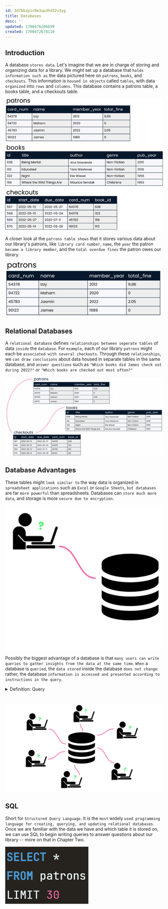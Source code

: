 ```yaml
---
id: 3d7bbzp1r0e3up3hd32v3yg
title: Databases
desc: ''
updated: 1700476206699
created: 1700472678110
---
```


## Introduction 

A database `stores data`. Let's imagine that we are in charge of storing and organizing data for a library. We might set up a database that `holds information such as` the data pictured here on `patrons`, `books`, and `checkouts`. This information is `housed in objects` called `tables`, with data `organized` into `rows` and `columns`. This database contains a patrons table, a books table, and a checkouts table.

![Alt text](image.png)

A closer look at the `patrons table shows` that it stores various data about our library's patrons, like `library card number`, `name`, the `year` the patron `became a library member`, and the `total overdue fines` the patron owes our library.

![Alt text](image-1.png)


## Relational Databases

A `relational database` defines `relationships between seperate tables` of data `inside` the `database`. For `example`, each of our library `patrons` might each be `associated with several checkouts`. Through these `relationships`, we `can draw conclusions` about data housed in separate tables in the same database, and `answer questions` such as `"Which books did James check out during 2022?"` or `"Which books are checked out most often?"`

![Alt text](image-2.png)


## Database Advantages

These tables might `look similar to` the way data is organized in `spreadsheet applications` such as `Excel` or `Google Sheets`, `but databases` are far `more powerful` than spreadsheets. Databases can `store much more data`, and storage is more `secure due to encryption`.

![Alt text](image-3.png)

Possibly the biggest advantage of a database is that `many users can write queries to gather insights from the data at the same time`. `When` a database is `queried`, the `data stored` inside the database `does not change`: rather, the database `information is accessed and presented according to instructions in the query`.

<!-- start of 'query' section -->
<details>
    <summary>Definition: Query</summary>

#
A query is a `request for data or information` from a database. It usually `involves specifying` certain criteria (`conditions`) that `the data must meet`.

---
</details>
<!-- end of 'query' section -->

#
![Alt text](image-4.png)

## SQL

Short for `Structured Query Language`. It is the `most` widely `used programming language for creating, querying, and updating relational databases`. Once we are familiar with the data we have and which table it is stored on, we can use SQL to begin writing queries to answer questions about our library -- more on that in Chapter Two.

![Alt text](image-5.png)